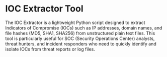 # IOC Extractor Tool

The IOC Extractor is a lightweight Python script designed to extract Indicators of Compromise (IOCs) such as IP addresses, domain names, and file hashes (MD5, SHA1, SHA256) from unstructured plain text files. This tool is particularly useful for SOC (Security Operations Center) analysts, threat hunters, and incident responders who need to quickly identify and isolate IOCs from threat reports or log files.


